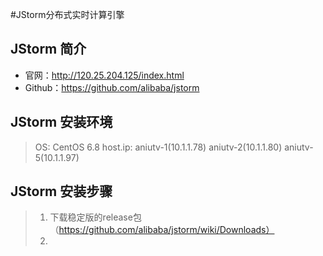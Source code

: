 #JStorm分布式实时计算引擎

## JStorm 简介

- 官网：http://120.25.204.125/index.html
- Github：https://github.com/alibaba/jstorm

## JStorm 安装环境

> OS: CentOS 6.8
> host.ip: aniutv-1(10.1.1.78) aniutv-2(10.1.1.80) aniutv-5(10.1.1.97)
> 

## JStorm 安装步骤

> 1. 下载稳定版的release包（https://github.com/alibaba/jstorm/wiki/Downloads）
> 2. 



 

